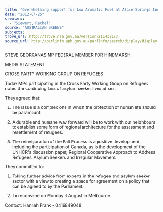```yaml
---
title: "Overwhelming support for Low Aromatic Fuel at Alice Springs Inquiry Hearing"
date: "2012-07-25"
creators:
  - "Siewert, Rachel"
source: "AUSTRALIAN GREENS"
subjects:
trove_url: http://trove.nla.gov.au/version/211432173
source_url: http://parlinfo.aph.gov.au/parlInfo/search/display/display.w3p;query=Id%3A%22media/pressrel/1801804%22
---
```


 

 STEVE GEORGANAS MP  FEDERAL MEMBER FOR HINDMARSH   

 MEDIA STATEMENT   

 CROSS PARTY WORKING GROUP ON REFUGEES   

 Today MPs participating in the Cross Party Working Group on Refugees  noted the continuing loss of asylum seeker lives at sea.   

 They agreed that:    

 1. The issue is a complex one in which the protection of human life  should be paramount.   

 2. A durable and humane way forward will be to work with our  neighbours to establish some form of regional architecture for the  assessment and resettlement of refugees.    

 3. The reinvigoration of the Bali Process is a positive development,  including the participation of Canada, as is the development of the  UNHCR's discussion paper, Regional Cooperative Approach to Address  Refugees, Asylum Seekers and Irregular Movement.   

 They committed to:   

 1. Taking further advice from experts in the refugee and asylum seeker  sector with a view to creating a space for agreement on a policy that can  be agreed to by the Parliament.    

 2. To reconvene on Monday 6 August in Melbourne.    

 Contact: Hannah Frank - 0419849048   

